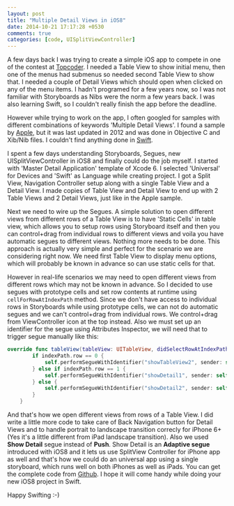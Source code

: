 ```yaml
---
layout: post
title: "Multiple Detail Views in iOS8"
date: 2014-10-21 17:17:28 +0530
comments: true
categories: [code, UISplitViewController]
---
```

A few days back I was trying to create a simple iOS app to compete in one of the contest at [Topcoder](http://www.topcoder.com/?action=callback&utm_source=palewar&utm_campaign=ReferralProgram). I needed a Table View to show initial menu, then one of the menus had submenus so needed second Table View to show that. I needed a couple of Detail Views which should open when clicked on any of the menu items. <!-- more --> I hadn't programed for a few years now, so I was not familiar with Storyboards as Nibs were the norm a few years back. I was also learning Swift, so I couldn't really finish the app before the deadline.

However while trying to work on the app, I often googled for samples with different combinations of keywords 'Multiple Detail Views'. I found a sample by [Apple](https://developer.apple.com/library/ios/samplecode/MultipleDetailViews/Introduction/Intro.html), but it was last updated in 2012 and was done in Objective C and Xib/Nib files. I couldn't find anything done in [Swift](http://www.apple.com/swift/).

I spent a few days understanding Storyboards, Segues, new UISplitViewController in iOS8 and finally could do the job myself. I started with 'Master Detail Application' template of Xcode 6. I selected 'Universal' for Devices and 'Swift' as Language while creating project. I got a Split View, Navigation Controller setup along with a single Table View and a Detail View. I made copies of Table View and Detail View to end up with 2 Table Views and 2 Detail Views, just like in the Apple sample. 

Next we need to wire up the Segues. A simple solution to open different views from different rows of a Table View is to have 'Static Cells' in table view, which allows you to setup rows using Storyboard itself and then you can control+drag from individual rows to different views and voila you have automatic segues to different views. Nothing more needs to be done. This approach is actually very simple and perfect for the scenario we are considering right now. We need first Table View to display menu options, which will probably be known in advance so can use static cells for that.

However in real-life scenarios we may need to open different views from different rows which may not be known in advance. So I decided to use segues with prototype cells and set row contents at runtime using ``` cellForRowAtIndexPath ``` method. Since we don't have access to individual rows in Storyboards while using prototype cells, we can not do automatic segues and we can't control+drag from individual rows. We control+drag from ViewController icon at the top instead. Also we must set up an identifier for the segue using Attributes Inspector, we will need that to trigger segue manually like this:

``` swift
override func tableView(tableView: UITableView, didSelectRowAtIndexPath indexPath: NSIndexPath) {
        if indexPath.row == 0 {
            self.performSegueWithIdentifier("showTableView2", sender: self)
        } else if indexPath.row == 1 {
            self.performSegueWithIdentifier("showDetail1", sender: self)
        } else {
            self.performSegueWithIdentifier("showDetail2", sender: self)
        }
    }

```  

And that's how we open different views from rows of a Table View. I did write a little more code to take care of Back Navigation button for Detail Views and to handle portrait to landscape transition correcly for iPhone 6+ (Yes it's a little different from iPad landscape transition). Also we used **Show Detail** segue instead of **Push**. Show Detail is an **Adaptive segue** introduced with iOS8 and it lets us use SplitView Controller for iPhone app as well and that's how we could do an universal app using a single storyboard, which runs well on both iPhones as well as iPads. You can get the complete code from [Github](https://github.com/palewar/Swift-Samples). I hope it will come handy while doing your new iOS8 project in Swift.

Happy Swifting :-)
